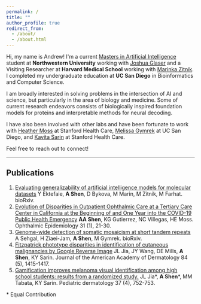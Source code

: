 ```yaml
---
permalink: /
title: ""
author_profile: true
redirect_from: 
  - /about/
  - /about.html
---
```


Hi, my name is Andrew! I'm a current [Masters in Artificial Intelligence](https://www.mccormick.northwestern.edu/artificial-intelligence/) student at **Northwestern University** working with [Joshua Glaser](https://glaserlab.github.io/) and a Visiting Researcher at **Harvard Medical School** working with [Marinka Zitnik](https://zitniklab.hms.harvard.edu/). I completed my undergraduate education at **UC San Diego** in Bioinformatics and Computer Science.

I am broadly interested in solving problems in the intersection of AI and science, but particularly in the area of biology and medicine. Some of current research endeavors consists of biologically inspired foundation models for proteins and interpretable methods for neural decoding. 

I have also been involved with other labs and have been fortunate to work with [Heather Moss](https://med.stanford.edu/mosslab/current-team.html#current_team) at Stanford Health Care, [Melissa Gymrek](https://gymreklab.com/) at UC San Diego, and [Kavita Sarin](https://sarinlab.stanford.edu/) at Stanford Health Care. 

Feel free to reach out to connect!

---

## Publications

1. [Evaluating generalizability of artificial intelligence models for molecular datasets](https://www.ncbi.nlm.nih.gov/pmc/articles/PMC10925170/)
Y Ektefaie, **A Shen**, D Bykova, M Marin, M Zitnik, M Farhat. bioRxiv.
2. [Evolution of Disparities in Outpatient Ophthalmic Care at a Tertiary Care Center in California at the Beginning of and One Year into the COVID-19 Public Health Emergency](https://www.tandfonline.com/doi/abs/10.1080/09286586.2023.2180807)
**AA Shen**, KG Gutierrez, NC Villegas, HE Moss. Ophthalmic Epidemiology 31 (1), 21-30.
3. [Genome-wide detection of somatic mosaicism at short tandem repeats](https://www.ncbi.nlm.nih.gov/pmc/articles/PMC10690266/) 
A Sehgal, H Ziaei-Jam, **A Shen**, M Gymrek. bioRxiv.
4. [Fitzpatrick phototype disparities in identification of cutaneous malignancies by Google Reverse Image](https://www.jaad.org/article/S0190-9622(20)30826-4/fulltext)
JL Jia, JY Wang, DE Mills, **A Shen**, KY Sarin. Journal of the American Academy of Dermatology 84 (5), 1415-1417.
5. [Gamification improves melanoma visual identification among high school students: results from a randomized study.](https://onlinelibrary.wiley.com/doi/abs/10.1111/pde.14158)
JL Jia*, **A Shen***, MM Tabata, KY Sarin. Pediatric dermatology 37 (4), 752-753.

\* Equal Contribution

